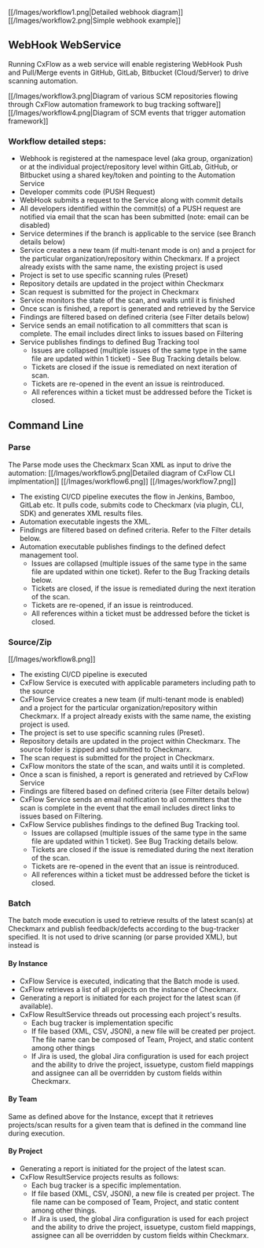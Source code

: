 [[/Images/workflow1.png|Detailed webhook diagram]]
[[/Images/workflow2.png|Simple webhook example]]

## WebHook WebService
Running CxFlow as a web service will enable registering WebHook Push and Pull/Merge events in GitHub, GitLab, Bitbucket (Cloud/Server) to drive scanning automation.

[[/Images/workflow3.png|Diagram of various SCM repositories flowing through CxFlow automation framework to bug tracking software]]
[[/Images/workflow4.png|Diagram of SCM events that trigger automation framework]]

### Workflow detailed steps:
* Webhook is registered at the namespace level (aka group, organization) or at the individual project/repository level within GitLab, GitHub, or Bitbucket using a shared key/token and pointing to the Automation Service
* Developer commits code (PUSH Request)
* WebHook submits a request to the Service along with commit details
* All developers identified within the commit(s) of a PUSH request are notified via email that the scan has been submitted (note: email can be disabled)
* Service determines if the branch is applicable to the service (see Branch details below)
* Service creates a new team (if multi-tenant mode is on) and a project for the particular organization/repository within Checkmarx.  If a project already exists with the same name, the existing project is used
* Project is set to use specific scanning rules (Preset)
* Repository details are updated in the project within Checkmarx
* Scan request is submitted for the project in Checkmarx
* Service monitors the state of the scan, and waits until it is finished
* Once scan is finished, a report is generated and retrieved by the Service
* Findings are filtered based on defined criteria (see Filter details below)
* Service sends an email notification to all committers that scan is complete. The email includes direct links to issues based on Filtering
* Service publishes findings to defined Bug Tracking tool
   * Issues are collapsed (multiple issues of the same type in the same file are updated within 1 ticket) - See Bug Tracking details below.
   * Tickets are closed if the issue is remediated on next iteration of scan.
   * Tickets are re-opened in the event an issue is reintroduced.
   * All references within a ticket must be addressed before the Ticket is closed.


## Command Line
### Parse
The Parse mode uses the Checkmarx Scan XML as input to drive the automation:
[[/Images/workflow5.png|Detailed diagram of CxFlow CLI implmentation]]
[[/Images/workflow6.png]]
[[/Images/workflow7.png]]

* The existing CI/CD pipeline executes the flow in Jenkins, Bamboo, GitLab etc. It pulls code, submits code to Checkmarx (via plugin, CLI, SDK) and generates XML results files.
* Automation executable ingests the XML.
* Findings are filtered based on defined criteria. Refer to the Filter details below.
* Automation executable publishes findings to the defined defect management tool.
   * Issues are collapsed (multiple issues of the same type in the same file are updated within one ticket). Refer to the Bug Tracking details below.
   * Tickets are closed, if the issue is remediated during the next iteration of the scan.
   * Tickets are re-opened, if an issue is reintroduced.
   * All references within a ticket must be addressed before the ticket is closed.

### Source/Zip
[[/Images/workflow8.png]]

* The existing CI/CD pipeline is executed
* CxFlow Service is executed with applicable parameters including path to the source
* CxFlow Service creates a new team (if multi-tenant mode is enabled) and a project for the particular organization/repository within Checkmarx.  If a project already exists with the same name, the existing project is used.
* The project is set to use specific scanning rules (Preset).
* Repository details are updated in the project within Checkmarx. The source folder is zipped and submitted to Checkmarx.
* The scan request is submitted for the project in Checkmarx.
* CxFlow monitors the state of the scan, and waits until it is completed.
* Once a scan is finished, a report is generated and retrieved by CxFlow Service
* Findings are filtered based on defined criteria (see Filter details below)
* CxFlow Service sends an email notification to all committers that the scan is complete in the event that the email includes direct links to issues based on Filtering.
* CxFlow Service publishes findings to the defined Bug Tracking tool.
   * Issues are collapsed (multiple issues of the same type in the same file are updated within 1 ticket). See Bug Tracking details below.
   * Tickets are closed if the issue is remediated during the next iteration of the scan.
   * Tickets are re-opened in the event that an issue is reintroduced.
   * All references within a ticket must be addressed before the ticket is closed.

### Batch
The batch mode execution is used to retrieve results of the latest scan(s) at Checkmarx and publish feedback/defects according to the bug-tracker specified. It is not used to drive scanning (or parse provided XML), but instead is 

#### By Instance
* CxFlow Service is executed, indicating that the Batch mode is used.
* CxFlow retrieves a list of all projects on the instance of Checkmarx.
* Generating a report is initiated for each project for the latest scan (if available).
* CxFlow ResultService threads out processing each project's results.
   * Each bug tracker is implementation specific
   * If file based (XML, CSV, JSON), a new file will be created per project.  The file name can be composed of Team, Project, and static content among other things
   * If Jira is used, the global Jira configuration is used for each project and the ability to drive the project, issuetype, custom field mappings and assignee can all be overridden by custom fields within Checkmarx.

#### By Team
Same as defined above for the Instance, except that it retrieves projects/scan results for a given team that is defined in the command line during execution.

#### By Project
* Generating a report is initiated for the project of the latest scan.
* CxFlow ResultService projects results as follows:
   * Each bug tracker is a specific implementation.
   * If file based (XML, CSV, JSON), a new file is created per project.  The file name can be composed of Team, Project, and static content among other things.
   * If Jira is used, the global Jira configuration is used for each project and the ability to drive the project, issuetype, custom field mappings, assignee can all be overridden by custom fields within Checkmarx.

